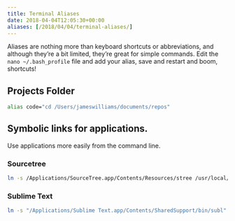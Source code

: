 ```yaml
---
title: Terminal Aliases
date: 2018-04-04T12:05:30+00:00
aliases: [/2018/04/04/terminal-aliases/]
---
```


Aliases are nothing more than keyboard shortcuts or abbreviations, and although they’re a bit limited, they’re great for simple commands. Edit the `nano ~/.bash_profile` file and add your alias, save and restart and boom, shortcuts!

## Projects Folder

```bash
alias code="cd /Users/jameswilliams/documents/repos"
```

## Symbolic links  for applications.

Use applications more easily from the command line.

### Sourcetree

```bash
ln -s /Applications/SourceTree.app/Contents/Resources/stree /usr/local/bin/
```

### Sublime Text

```bash
ln -s "/Applications/Sublime Text.app/Contents/SharedSupport/bin/subl" /usr/local/bin/subl
```
